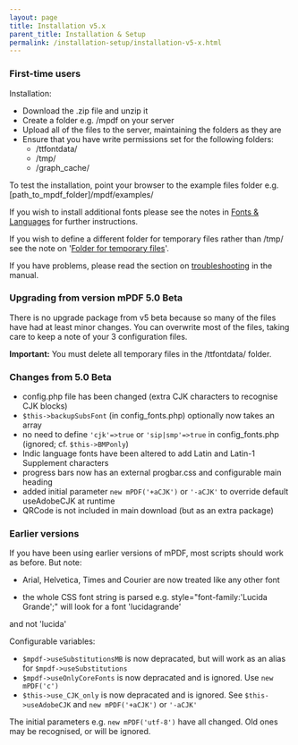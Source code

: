 ```yaml
---
layout: page
title: Installation v5.x
parent_title: Installation & Setup
permalink: /installation-setup/installation-v5-x.html
---
```


<div id="bpmbook" class="bpmbook" style="direction:ltr;">
<div class="topic_user_field">
<div id="U0">
<h3>First-time users</h3>
<p>Installation:</p>
<ul>
<li>Download the .zip file and unzip it</li>
<li>Create a folder e.g. <span class="filename">/mpdf</span> on your server </li>
<li>Upload all of the files to the server, maintaining the folders as they are </li>
<li>Ensure that you have write permissions set for the following folders:
<ul>
<li><span class="filename">/ttfontdata/</span> 

</li>
<li><span class="filename">/tmp/</span> 

</li>
<li><span class="filename">/graph_cache/</span></li>
</ul>
</li>
</ul>
<p>To test the installation, point your browser to the example files folder e.g. <span class="filename">[path_to_mpdf_folder]/mpdf/examples/</span></p>
<p>If you wish to install additional fonts please see the notes in <a href="{{ "/fonts-languages/fonts-in-mpdf-5-x.html" | prepend: site.baseurl }}">Fonts &amp; Languages</a> for further instructions.</p>
<p>If you wish to define a different folder for temporary files rather than <span class="filename">/tmp/</span> see the note on '<a href="{{ "/installation-setup/folders-for-temporary-files.html" | prepend: site.baseurl }}">Folder for temporary files</a>'.</p>
<p>If you have problems, please read the section on <a href="{{ "/troubleshooting/known-issues.html" | prepend: site.baseurl }}">troubleshooting</a> in the manual.</p>
<h3>

Upgrading from version mPDF 5.0 Beta

</h3>
<p>There is no upgrade package from v5 beta because so many of the files have had at least minor changes. You can overwrite most of the files, taking care to keep a note of your 3 configuration files.</p>

<div class="alert alert-info" role="alert"><b>Important:</b> You must delete all temporary files in the <span class="filename">/ttfontdata/</span> folder.</div>
<h3>Changes from 5.0 Beta</h3>
<ul>
<li>config.php file has been changed (extra CJK characters to recognise CJK blocks)</li>
<li><code>$this-&gt;backupSubsFont</code> (in <span class="filename">config_fonts.php</span>) optionally now takes an array</li>
<li>no need to define <code>'cjk'=&gt;true</code> or <code>'sip|smp'=&gt;true</code> in <span class="filename">config_fonts.php</span> (ignored; cf. <code>$this-&gt;BMPonly</code>)</li>
<li>Indic language fonts have been altered to add Latin and Latin-1 Supplement characters</li>
<li>progress bars now has an external progbar.css and configurable main heading</li>
<li>added initial parameter <code>new mPDF('+aCJK')</code> or <code>'-aCJK'</code> to override default useAdobeCJK at runtime</li>
<li>QRCode is not included in main download (but as an extra package)</li>
</ul>
<h3>Earlier versions</h3>
<p>If you have been using earlier versions of mPDF, most scripts should work as before. But note:

- Arial, Helvetica, Times and Courier are now treated like any other font

- the whole CSS font string is parsed e.g. style="font-family:'Lucida Grande';" will look for a font 'lucidagrande'

and not 'lucida'</p>
<p>Configurable variables:</p>
<ul>
<li><code>$mpdf-&gt;useSubstitutionsMB</code> is now depracated, but will work as an alias for <code>$mpdf-&gt;useSubstitutions</code></li>
<li><code>$mpdf-&gt;useOnlyCoreFonts</code> is now depracated and is ignored. Use <code>new mPDF('c')</code></li>
<li><code>$this-&gt;use_CJK_only</code> is now depracated and is ignored. See <code>$this-&gt;useAdobeCJK</code> and <code>new mPDF('+aCJK')</code> or <code>'-aCJK'</code></li>
</ul>
<p>The initial parameters e.g. <code>new mPDF('utf-8')</code> have all changed. Old ones may be recognised, or will be ignored.</p>
<p>&nbsp;</p>
</div>
</div>

